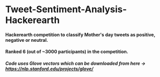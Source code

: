 # Tweet-Sentiment-Analysis-Hackerearth
#### Hackerearth competition to classify Mother's day tweets as positive, negative or neutral.
#### Ranked 6 (out of ~3000 participants) in the competition.

##### Code uses Glove vectors which can be downloaded from here -> https://nlp.stanford.edu/projects/glove/
